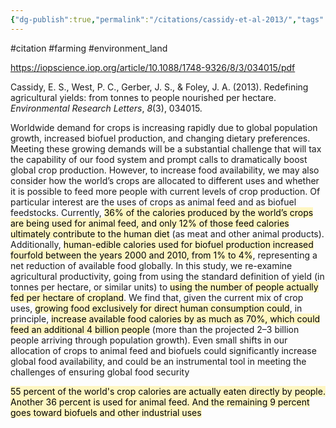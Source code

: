 ```yaml
---
{"dg-publish":true,"permalink":"/citations/cassidy-et-al-2013/","tags":["animal_feed"],"created":"2025-10-23T17:42:44.668+01:00","updated":"2025-10-23T19:18:51.106+01:00"}
---
```


#citation #farming #environment_land 

https://iopscience.iop.org/article/10.1088/1748-9326/8/3/034015/pdf

Cassidy, E. S., West, P. C., Gerber, J. S., & Foley, J. A. (2013). Redefining agricultural yields: from tonnes to people nourished per hectare. _Environmental Research Letters_, _8_(3), 034015.

Worldwide demand for crops is increasing rapidly due to global population growth, increased biofuel production, and changing dietary preferences. Meeting these growing demands will be a substantial challenge that will tax the capability of our food system and prompt calls to dramatically boost global crop production. However, to increase food availability, we may also consider how the world’s crops are allocated to different uses and whether it is possible to feed more people with current levels of crop production. Of particular interest are the uses of crops as animal feed and as biofuel feedstocks. Currently, <mark style="background: #FFF3A3A6;">36% of the calories produced by the world’s crops are being used for animal feed, and only 12% of those feed calories ultimately contribute to the human diet</mark> (as meat and other animal products). Additionally, <mark style="background: #FFF3A3A6;">human-edible calories used for biofuel production increased fourfold between the years 2000 and 2010, from 1% to 4%</mark>, representing a net reduction of available food globally. In this study, we re-examine agricultural productivity, going from using the standard definition of yield (in tonnes per hectare, or similar units) to <mark style="background: #FFF3A3A6;">using the number of people actually fed per hectare of cropland</mark>. We find that, given the current mix of crop uses, <mark style="background: #FFF3A3A6;">growing food exclusively for direct human consumption could</mark>, in principle, <mark style="background: #FFF3A3A6;">increase available food calories by as much as 70%, which could feed an additional 4 billion people</mark> (more than the projected 2–3 billion people arriving through population growth). Even small shifts in our allocation of crops to animal feed and biofuels could significantly increase global food availability, and could be an instrumental tool in meeting the challenges of ensuring global food security

<mark style="background: #FFF3A3A6;">55 percent of the world's crop calories are actually eaten directly by people. Another 36 percent is used for animal feed. And the remaining 9 percent goes toward biofuels and other industrial uses</mark>
